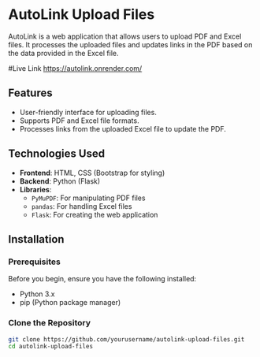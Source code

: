 # AutoLink Upload Files

AutoLink is a web application that allows users to upload PDF and Excel files. It processes the uploaded files and updates links in the PDF based on the data provided in the Excel file.

#Live Link 
https://autolink.onrender.com/

## Features

- User-friendly interface for uploading files.
- Supports PDF and Excel file formats.
- Processes links from the uploaded Excel file to update the PDF.

## Technologies Used

- **Frontend**: HTML, CSS (Bootstrap for styling)
- **Backend**: Python (Flask)
- **Libraries**:
  - `PyMuPDF`: For manipulating PDF files
  - `pandas`: For handling Excel files
  - `Flask`: For creating the web application

## Installation

### Prerequisites

Before you begin, ensure you have the following installed:

- Python 3.x
- pip (Python package manager)

### Clone the Repository

```bash
git clone https://github.com/yourusername/autolink-upload-files.git
cd autolink-upload-files

